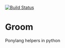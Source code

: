 [![Build Status](https://travis-ci.org/lisael/groom.svg?branch=master)](https://travis-ci.org/lisael/groom)
# Groom
Ponylang helpers in python

